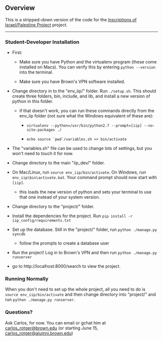 ## Overview

This is a stripped-down version of the code for the [Inscriptions of Israel/Palestine Project](http://library.brown.edu/cds/projects/iip/) project.


---

### Student-Developer Installation

- First:

  - Make sure you have Python and the virtualenv program (these come installed on Macs). You can verify this by entering `python --version` into the terminal.

  - Make sure you have Brown's VPN software installed.

- Change directory in to the "env_iip/" folder. Run `./setup.sh`. This should create three folders, bin, include, and lib, and install a new version of python in this folder.

  - if that doesn't work, you can run these commands directly from the env_iip folder (not sure what the Windows equivalent of these are):

    - `virtualenv --python=/usr/bin/python2.7 --prompt=[iip] --no-site-packages ./`

    - ``echo source `pwd`/variables.sh >> bin/activate``

- The "variables.sh" file can be used to change lots of settings, but you won't need to touch it for now.

- Change directory to the main "iip_dev/" folder.

- On Mac/Linux, run `source env_iip/bin/activate`. On Windows, run `env_iip\bin\activate.bat`. Your command prompt should now start with `[iip]`.

  - this loads the new version of python and sets your terminal to use that one instead of your system version.

- Change directory to the "project/" folder.

- Install the dependencies for the project. Run `pip install -r iip_config/requirements.txt`

- Set up the database. Still in the "project/" folder, run `python ./manage.py syncdb`

  - follow the prompts to create a database user

- Run the project! Log in to Brown's VPN and then run `python ./manage.py runserver`

- go to http://localhost:8000/search to view the project.

### Running Normally

When you don't need to set up the whole project, all you need to do is `source env_iip/bin/activate` and then change directory into "project/" and run `python ./manage.py runserver`.

### Questions?
Ask Carlos, for now. You can email or gchat him at carlos_rotger@brown.edu (or starting June 15, carlos_rotger@alumni.brown.edu)
